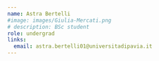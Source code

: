 ```yaml
---
name: Astra Bertelli
#image: images/Giulia-Mercati.png
# description: BSc student
role: undergrad
links:
  email: astra.bertelli01@universitadipavia.it
---
```



